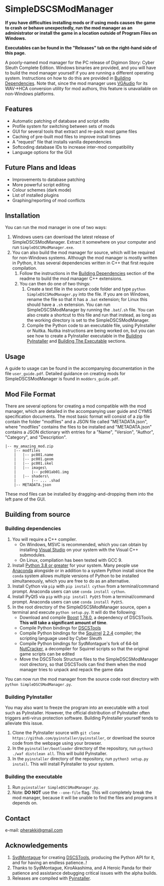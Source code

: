 # SimpleDSCSModManager
**If you have difficulties installing mods or if using mods causes the game to crash or behave unexpectedly, run the mod manager as an administrator or install the game in a location outside of Program Files on Windows.** 

**Executables can be found in the "Releases" tab on the right-hand side of this page.**

A poorly-named mod manager for the PC release of Digimon Story: Cyber Sleuth Complete Edition. Windows binaries are provided, and you will have to build the mod manager yourself if you are running a different operating system. Instructions on how to do this are provided in [Building Dependencies](#building-dependencies). Note that, since the mod manager uses [VGAudio](https://github.com/Thealexbarney/VGAudio) for its WAV->HCA conversion utility for mod authors, this feature is unavailable on non-Windows platforms.

## Features
- Automatic patching of database and script edits
- Profile system for switching between sets of mods
- GUI for several tools that extract and re-pack most game files
- Caching of pre-built mod files to improve install times
- A "request" file that installs vanilla dependencies
- Softcoding database IDs to increase inter-mod compatibility
- Language options for the GUI

## Future Plans and Ideas
- Improvements to database patching
- More powerful script editing
- Colour schemes (dark mode)
- List of installed plugins
- Graphing/reporting of mod conflicts

## Installation
You can run the mod manager in one of two ways:
1. Windows users can download the latest release of SimpleDSCSModManager. Extract it somewhere on your computer and run `SimpleDSCSModManager.exe`.
2. You can also build the mod manager for source, which will be required for non-Windows systems. Although the mod manager is mostly written in Python, it has several dependencies written in C++ that first require compilation.
   1. Follow the instructions in the [Building Dependencies](#building-dependencies) section of the readme to build the mod manager C++ extensions.
   2. You can then do one of two things:
      1. Create a text file in the source code folder and type `python SimpleDSCSModManager.py` into the file. If you are on Windows, rename the file so that it has a `.bat` extension; for Linux this should have a `.sh` extension. You can run SimpleDSCSModManager by running the `.bat`/`.sh` file. You can also create a shortcut to this file and run that instead, as long as the working directory is set to the SimpleDSCSModManager.
      2. Compile the Python code to an executable file, using PyInstaller or Nuitka. Nuitka instructions are being worked on, but you can see how to create a PyInstaller executable in the [Building PyInstaller](#building-pyinstaller) and [Building The Executable](#building-the-executable) sections.
      

## Usage
A guide to usage can be found in the accompanying documentation in the file `user_guide.pdf`. Detailed guidance on creating mods for SimpleDSCSModManager is found in `modders_guide.pdf`.

## Mod File Format
There are several options for creating a mod compatible with the mod manager, which are detailed in the accompanying user guide and CYMIS specification documents. The most basic format will consist of a zip file contain the folder "modfiles" and a JSON file called "METADATA.json", where "modfiles" contains the files to be installed and "METADATA.json" contains a JSON dictionary with entries for a "Name", "Version", "Author", "Category", and "Description".
```
|-- my_amazing_mod.zip
    |-- modfiles
    |   |-- pc001.name
    |   |-- pc001.geom
    |   |-- pc001.skel
    |   |-- images\
    |       |-- pc001ab01.img
    |   |-- shaders\
    |       |-- ... .shad
    |-- METADATA.json
```
These mod files can be installed by dragging-and-dropping them into the left pane of the GUI.

## Building from source
### Building dependencies
1. You will require a C++ compiler. 
   - On Windows, MSVC is recommended, which you can obtain by installing [Visual Studio](https://visualstudio.microsoft.com/downloads/#build-tools-for-visual-studio-2017) on your system with the Visual C++ submodules. 
   - On Linux, compilation has been tested with GCC 9.
2. Install [Python 3.8 or greater](https://www.python.org/) for your system. Many people use [Anaconda](https://www.anaconda.com/) alongside or in addition to a system Python install since the `conda` system allows multiple versions of Python to be installed simultaneously, which you are free to do as an alternative.
3. Install Cython via `pip` with `pip install cython` from a terminal/command prompt. Anaconda users can use `conda install cython`.
4. Install PyQt5 via `pip` with `pip install PyQt5` from a terminal/command prompt. Anaconda users can use `conda install PyQt5`.
5. In the root directory of the SimpleDSCSModManager source, open a terminal and execute `python setup.py`. It will do the following:
    - Download and compile [Boost](https://www.boost.org/) [1.78.0](https://www.boost.org/users/history/version_1_78_0.html), a dependency of DSCSTools. **This will take a significant amount of time**.
    - Compile Python bindings for [DSCSTools](https://github.com/SydMontague/DSCSTools)
    - Compile Python bindings for the [Squirrel](http://www.squirrel-lang.org/) [2.2.4](https://sourceforge.net/projects/squirrel/files/squirrel2/squirrel%202.2.4%20stable/) compiler; the scripting language used by Cyber Sleuth
    - Compile Python bindings for SydMontague's fork of 64-bit [NutCracker](https://github.com/SydMontague/NutCracker), a decompiler for Squirrel scripts so that the original game scripts can be edited
    - Move the DSCSTools Structure files to the SimpleDSCSModManager root directory, so that DSCSTools can find them when the mod manager tries to unpack and repack the game data

You can now run the mod manager from the source code root directory with `python SimpleDSCSModManager.py`.

### Building PyInstaller
You may also want to freeze the program into an executable with a tool such as PyInstaller. However, the official distribution of PyInstaller often triggers anti-virus protection software. Building PyInstaller yourself tends to alleviate this issue.
1. Clone the PyInstaller source with `git clone https://github.com/pyinstaller/pyinstaller`, or download the source code from the webpage using your browser.
2. In the `pyinstaller/bootloader` directory of the repository, run `python3 ./waf distclean all`. This will build PyInstaller.
3. In the `pyinstaller` directory of the repository, run `python3 setup.py install`. This will install PyInstaller to your system.
### Building the executable
1. Run `pyinstaller SimpleDSCSModManager.py`.
2. Note: **DO NOT** use the `--one-file` flag. This will completely break the mod manager, because it will be unable to find the files and programs it depends on.

## Contact
e-mail: pherakki@gmail.com

## Acknowledgements
1. [SydMontague](https://github.com/SydMontague) for creating [DSCSTools](https://github.com/SydMontague/DSCSTools), producing the Python API for it, and for having an endless patience..!
2. Thanks to SydMontague, KiroAkashima, and A Heroic Panda for their patience and assistance debugging critical issues with the alpha builds.
3. Releases are compiled with [Pyinstaller](https://www.pyinstaller.org/).
